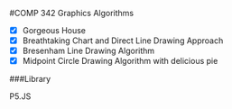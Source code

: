 #COMP 342 Graphics Algorithms

- [x] Gorgeous House
- [x] Breathtaking Chart and Direct Line Drawing Approach
- [x] Bresenham Line Drawing Algorithm
- [x] Midpoint Circle Drawing Algorithm with delicious pie

###Library

P5.JS